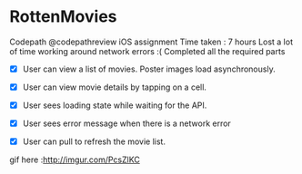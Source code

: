 RottenMovies
============
Codepath @codepathreview iOS assignment
Time taken : 7 hours 
Lost a lot of time working around network errors :(
Completed all the required parts 

- [x] User can view a list of movies. Poster images load asynchronously.
- [x] User can view movie details by tapping on a cell.
- [x] User sees loading state while waiting for the API.
- [x] User sees error message when there is a network error
- [x] User can pull to refresh the movie list.


gif here :http://imgur.com/PcsZlKC
